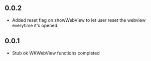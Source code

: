 ## 0.0.2

* Added reset flag on showWebView to let user reset the webview everytime it's opened 

## 0.0.1

* Stub ok WKWebView functions completed

